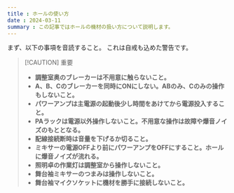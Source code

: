 ```yaml
---
title : ホールの使い方
date : 2024-03-11
summary : この記事ではホールの機材の扱い方について説明します。
---
```


まず、以下の事項を音読すること。
これは自戒も込めた警告です。

> [!CAUTION] 重要
> - **調整室奥のブレーカーは不用意に触らないこと。**
> - **A、B、Cのブレーカーを同時にONにしない。ABのみ、Cのみの操作もしないこと。**
> - **パワーアンプは主電源の起動後少し時間をあけてから電源投入すること。**
> - **PAラックは電源以外操作しないこと。不用意な操作は故障や爆音ノイズのもととなる。**
> - **配線接続断時は音量を下げるか切ること。**
> - **ミキサーの電源OFFより前にパワーアンプをOFFにすること。ホールに爆音ノイズが流れる。**
> - **照明卓の作業灯は調整室から操作しないこと。**
> - **舞台袖ミキサーのつまみは操作しないこと。**
> - **舞台袖マイクソケットに機材を勝手に接続しないこと。**